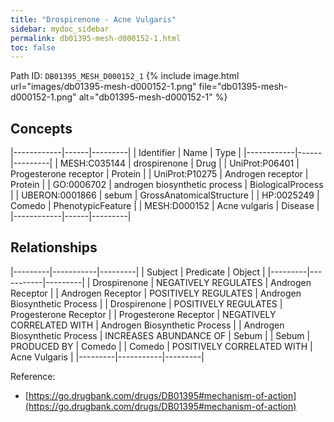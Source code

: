 ```yaml
---
title: "Drospirenone - Acne Vulgaris"
sidebar: mydoc_sidebar
permalink: db01395-mesh-d000152-1.html
toc: false 
---
```



Path ID: `DB01395_MESH_D000152_1`
{% include image.html url="images/db01395-mesh-d000152-1.png" file="db01395-mesh-d000152-1.png" alt="db01395-mesh-d000152-1" %}

## Concepts

|------------|------|---------|
| Identifier | Name | Type    |
|------------|------|---------|
| MESH:C035144 | drospirenone | Drug |
| UniProt:P06401 | Progesterone receptor | Protein |
| UniProt:P10275 | Androgen receptor | Protein |
| GO:0006702 | androgen biosynthetic process | BiologicalProcess |
| UBERON:0001866 | sebum | GrossAnatomicalStructure |
| HP:0025249 | Comedo | PhenotypicFeature |
| MESH:D000152 | Acne vulgaris | Disease |
|------------|------|---------|

## Relationships

|---------|-----------|---------|
| Subject | Predicate | Object  |
|---------|-----------|---------|
| Drospirenone | NEGATIVELY REGULATES | Androgen Receptor |
| Androgen Receptor | POSITIVELY REGULATES | Androgen Biosynthetic Process |
| Drospirenone | POSITIVELY REGULATES | Progesterone Receptor |
| Progesterone Receptor | NEGATIVELY CORRELATED WITH | Androgen Biosynthetic Process |
| Androgen Biosynthetic Process | INCREASES ABUNDANCE OF | Sebum |
| Sebum | PRODUCED BY | Comedo |
| Comedo | POSITIVELY CORRELATED WITH | Acne Vulgaris |
|---------|-----------|---------|

Reference: 
  - [https://go.drugbank.com/drugs/DB01395#mechanism-of-action](https://go.drugbank.com/drugs/DB01395#mechanism-of-action)
